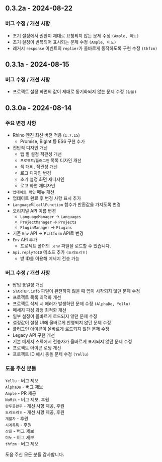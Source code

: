 ## 0.3.2a - 2024-08-22
### 버그 수정 / 개선 사항
+ 초기 설정에서 권한이 제대로 요청되지 않는 문제 수정 `(Ample, 미노)`
+ 초기 설정이 반복되어 표시되는 문제 수정 `(Ample, 미노)`
+ 레거시 `response` 이벤트의 `replier`가 올바르게 동작하도록 구현 수정 `(thfzm)`

## 0.3.1a - 2024-08-15
### 버그 수정 / 개선 사항
+ 프로젝트 설정 화면의 값이 제대로 동기화되지 않는 문제 수정 `(삼플)`

## 0.3.0a - 2024-08-14
### 주요 변경 사항
+ Rhino 엔진 최신 버전 적용 (`1.7.15`)
  + Promise, BigInt 등 ES6 구현 추가
+ 전반적 디자인 개선
  + 탭 별 설정 직관성 개선
  + `프로젝트`/`플러그인` 목록 디자인 개선
  + 색 대비, 직관성 개선
  + 로그 디자인 변경
  + 초기 설정 화면 재디자인
  + 로고 화면 재디자인
+ `업데이트 확인` 메뉴 개선
+ 업데이트 완료 후 변경 사항 표시 추가
+ `Language`의 `callFunction` 함수가 반환값을 가지도록 변경
+ 오리지널 API 이름 변경
  + `LanguageManager` -> `Languages`
  + `ProjectManager` -> `Projects`
  + `PluginManager` -> `Plugins`
+ 기존 `Env` API -> `Platform` API로 변경
+ `Env` API 추가
  + 프로젝트 폴더의 `.env` 파일을 로드할 수 있습니다.
+ `Api.replyToID` 메소드 추가 `(도리도리ㅎ)`
  + 방 ID를 이용해 메세지 전송 가능

### 버그 수정 / 개선 사항
+ 팝업 통일성 개선
+ `STARTUP.info` 파일이 완전하지 않을 때 앱이 시작되지 않던 문제 수정
+ 프로젝트 목록 최적화 개선
+ 프로젝트 삭제 시 에러가 발생하던 문제 수정 `(AlphaDo, Yellu)`
+ 메세지 파싱 과정 최적화 개선
+ 일부 설정이 올바르게 로드되지 않던 문제 수정
+ 설정값이 설정 UI에 올바르게 반영되지 않던 문제 수정
+ 플러그인 아이콘이 올바르게 로드되지 않던 문제 수정
+ Legacy API 구현 개선
+ 기본 메세지 스펙에서 전송자가 올바르게 표시되지 않던 문제 수정
+ 프로젝트 아이콘 로딩 개선
+ 프로젝트 ID 해시 충돌 문제 수정 `(Yellu)`

### 도움 주신 분들
`Yellu` - 버그 제보  
`AlphaDo` - 버그 제보  
`Ample` - PR 제공  
`NoMik` - 버그 제보, 후원  
`완두콩완두` - 개선 사항 제공, 후원  
`도리도리ㅎ` - 개선 사항 제공, 후원  
`개밟자` - 후원  
`시계톡톡` - 후원  
`삼플` - 버그 제보  
`미노` - 버그 제보  
`thfzm` - 버그 제보  

도움 주신 모든 분들 감사합니다.
